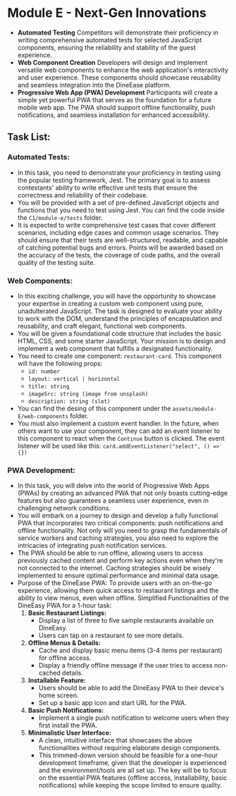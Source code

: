 # Module E - Next-Gen Innovations
* **Automated Testing**
Competitors will demonstrate their proficiency in writing comprehensive automated tests for selected JavaScript components, ensuring the reliability and stability of the guest experience. 
* **Web Component Creation**
Developers will design and implement versatile web components to enhance the web application's interactivity and user experience. These components should showcase reusability and seamless integration into the DineEase platform.
* **Progressive Web App (PWA) Development**
Participants will create a simple yet powerful PWA that serves as the foundation for a future mobile web app. 
The PWA should support offline functionality, push notifications, and seamless installation for enhanced accessibility.

## Task List:

### Automated Tests:
- In this task, you need to demonstrate your proficiency in testing using the popular testing framework, Jest. The primary goal is to assess contestants' ability to write effective unit tests that ensure the correctness and reliability of their codebase.
- You will be provided with a set of pre-defined JavaScript objects and functions that you need to test using Jest. You can find the code inside the `C1/module-e/tests` folder.
- It is expected to write comprehensive test cases that cover different scenarios, including edge cases and common usage scenarios. They should ensure that their tests are well-structured, readable, and capable of catching potential bugs and errors. Points will be awarded based on the accuracy of the tests, the coverage of code paths, and the overall quality of the testing suite.

### Web Components:
- In this exciting challenge, you will have the opportunity to showcase your expertise in creating a custom web component using pure, unadulterated JavaScript. The task is designed to evaluate your ability to work with the DOM, understand the principles of encapsulation and reusability, and craft elegant, functional web components.
- You will be given a foundational code structure that includes the basic HTML, CSS, and some starter JavaScript. Your mission is to design and implement a web component that fulfills a designated functionality.
- You need to create one component: `restaurant-card`. This component will have the following props:
    - `id: number`
    - `layout: vertical | horizontal`
    - `title: string`
    - `imageSrc: string (image from unsplash)`
    - `description: string (slot)`
- You can find the desing of this component under the `assets/module-E/web-components` folder.
- You must also implement a custom event handler. In the future, when others want to use your component, they can add an event listener to this component to react when the `Continue` button is clicked. The event listener will be used like this: `card.addEventListener("select", () => {})`

### PWA Development:
- In this task, you will delve into the world of Progressive Web Apps (PWAs) by creating an advanced PWA that not only boasts cutting-edge features but also guarantees a seamless user experience, even in challenging network conditions.
- You will embark on a journey to design and develop a fully functional PWA that incorporates two critical components: push notifications and offline functionality. Not only will you need to grasp the fundamentals of service workers and caching strategies, you also need to explore the intricacies of integrating push notification services.
- The PWA should be able to run offline, allowing users to access previously cached content and perform key actions even when they're not connected to the internet. Caching strategies should be wisely implemented to ensure optimal performance and minimal data usage.
- Purpose of the DineEase PWA: To provide users with an on-the-go experience, allowing them quick access to restaurant listings and the ability to view menus, even when offline. Simplified Functionalities of the DineEasy PWA for a 1-hour task:
    1. **Basic Restaurant Listings:**
        - Display a list of three to five sample restaurants available on DineEasy.
        - Users can tap on a restaurant to see more details.
    2. **Offline Menus & Details:**
        - Cache and display basic menu items (3-4 items per restaurant) for offline access.
        - Display a friendly offline message if the user tries to access non-cached details.
    3. **Installable Feature:**
        - Users should be able to add the DineEasy PWA to their device's home screen.
        - Set up a basic app icon and start URL for the PWA.
    4. **Basic Push Notifications:**
        - Implement a single push notification to welcome users when they first install the PWA.
    5. **Minimalistic User Interface:**
        - A clean, intuitive interface that showcases the above functionalities without requiring elaborate design components.
        - This trimmed-down version should be feasible for a one-hour development timeframe, given that the developer is experienced and the environment/tools are all set up. The key will be to focus on the essential PWA features (offline access, installability, basic notifications) while keeping the scope limited to ensure quality.